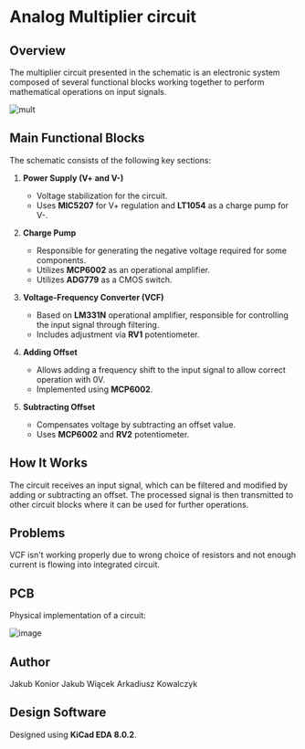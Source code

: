 # Analog Multiplier circuit

## Overview
The multiplier circuit presented in the schematic is an electronic system composed of several functional blocks working together to perform mathematical operations on input signals.

![mult](https://github.com/user-attachments/assets/2a41cb6e-7fd3-4901-ae9d-5d6ee5dde25d)

## Main Functional Blocks
The schematic consists of the following key sections:

1. **Power Supply (V+ and V-)**  
   - Voltage stabilization for the circuit.
   - Uses **MIC5207** for V+ regulation and **LT1054** as a charge pump for V-.

2. **Charge Pump**  
   - Responsible for generating the negative voltage required for some components.  
   - Utilizes **MCP6002** as an operational amplifier.
   - Utilizes **ADG779** as a CMOS switch.

3. **Voltage-Frequency Converter (VCF)**  
   - Based on **LM331N** operational amplifier, responsible for controlling the input signal through filtering.  
   - Includes adjustment via **RV1** potentiometer.

4. **Adding Offset**  
   - Allows adding a frequency shift to the input signal to allow correct operation with 0V.  
   - Implemented using **MCP6002**.

5. **Subtracting Offset**  
   - Compensates voltage by subtracting an offset value.  
   - Uses **MCP6002** and **RV2** potentiometer.

## How It Works
The circuit receives an input signal, which can be filtered and modified by adding or subtracting an offset. The processed signal is then transmitted to other circuit blocks where it can be used for further operations.

## Problems
VCF isn't working properly due to wrong choice of resistors and not enough current is flowing into integrated circuit.

## PCB
Physical implementation of a circuit:

![image](https://github.com/user-attachments/assets/b2ab5f1f-f99b-4c22-9b39-64033af195a4)

## Author
Jakub Konior
Jakub Wiącek
Arkadiusz Kowalczyk

## Design Software
Designed using **KiCad EDA 8.0.2**.
